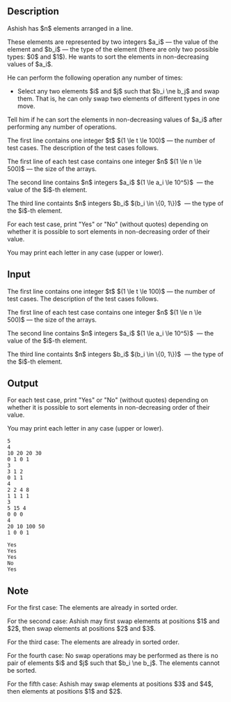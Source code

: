## Description

<div><p>Ashish has $n$ elements arranged in a line. </p><p>These elements are represented by two integers $a_i$&nbsp;— the value of the element and $b_i$&nbsp;— the type of the element (there are only two possible types: $0$ and $1$). He wants to sort the elements in non-decreasing values of $a_i$.</p><p>He can perform the following operation any number of times: </p><ul><li> Select any two elements $i$ and $j$ such that $b_i \ne b_j$ and swap them. That is, he can only swap two elements of different types in one move. </li></ul><p>Tell him if he can sort the elements in non-decreasing values of $a_i$ after performing any number of operations.</p></div><div class="input-specification"><p>The first line contains one integer $t$ $(1 \le t \le 100)$&nbsp;— the number of test cases. The description of the test cases follows.</p><p>The first line of each test case contains one integer $n$ $(1 \le n \le 500)$&nbsp;— the size of the arrays.</p><p>The second line contains $n$ integers $a_i$ $(1 \le a_i \le 10^5)$ &nbsp;— the value of the $i$-th element.</p><p>The third line containts $n$ integers $b_i$ $(b_i \in \{0, 1\})$ &nbsp;— the type of the $i$-th element.</p></div><div class="output-specification"><p>For each test case, print "<span class="tex-font-style-tt">Yes</span>" or "<span class="tex-font-style-tt">No</span>" (without quotes) depending on whether it is possible to sort elements in non-decreasing order of their value.</p><p>You may print each letter in any case (upper or lower).</p></div>

## Input

<p>The first line contains one integer $t$ $(1 \le t \le 100)$&nbsp;— the number of test cases. The description of the test cases follows.</p><p>The first line of each test case contains one integer $n$ $(1 \le n \le 500)$&nbsp;— the size of the arrays.</p><p>The second line contains $n$ integers $a_i$ $(1 \le a_i \le 10^5)$ &nbsp;— the value of the $i$-th element.</p><p>The third line containts $n$ integers $b_i$ $(b_i \in \{0, 1\})$ &nbsp;— the type of the $i$-th element.</p>

## Output

<p>For each test case, print "<span class="tex-font-style-tt">Yes</span>" or "<span class="tex-font-style-tt">No</span>" (without quotes) depending on whether it is possible to sort elements in non-decreasing order of their value.</p><p>You may print each letter in any case (upper or lower).</p>





```input1
5
4
10 20 20 30
0 1 0 1
3
3 1 2
0 1 1
4
2 2 4 8
1 1 1 1
3
5 15 4
0 0 0
4
20 10 100 50
1 0 0 1
```




```output1
Yes
Yes
Yes
No
Yes
```



## Note

<p>For the first case: The elements are already in sorted order.</p><p>For the second case: Ashish may first swap elements at positions $1$ and $2$, then swap elements at positions $2$ and $3$.</p><p>For the third case: The elements are already in sorted order.</p><p>For the fourth case: No swap operations may be performed as there is no pair of elements $i$ and $j$ such that $b_i \ne b_j$. The elements cannot be sorted.</p><p>For the fifth case: Ashish may swap elements at positions $3$ and $4$, then elements at positions $1$ and $2$.</p>
